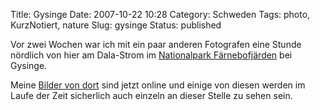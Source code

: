 Title: Gysinge
Date: 2007-10-22 10:28
Category: Schweden
Tags: photo, KurzNotiert, nature
Slug: gysinge
Status: published

Vor zwei Wochen war ich mit ein paar anderen Fotografen eine Stunde
nördlich von hier am Dala-Strom im [Nationalpark
Färnebofjärden](http://de.wikipedia.org/wiki/Nationalpark_F%C3%A4rnebofj%C3%A4rden)
bei Gysinge.

Meine [Bilder von
dort](http://thomasmarquart.net/gallery/Gysinge/index.html) sind jetzt
online und einige von diesen werden im Laufe der Zeit sicherlich auch
einzeln an dieser Stelle zu sehen sein.

